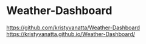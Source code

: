 # Weather-Dashboard
https://github.com/kristyvanatta/Weather-Dashboard
 https://kristyvanatta.github.io/Weather-Dashboard/